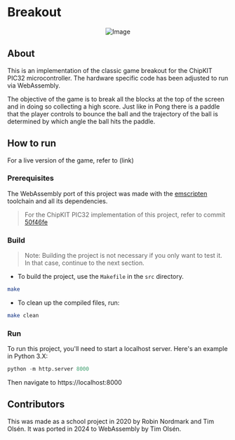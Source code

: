 # Breakout

<p align="center">
  <img src="https://github.com/user-attachments/assets/2816e2d7-233e-441a-800a-34bca7a08b0d" alt="Image">
</p>


## About 

This is an implementation of the classic game breakout for the ChipKIT PIC32 microcontroller. The hardware specific code has been adjusted to run via WebAssembly. 

The objective of the game is to break all the blocks at the top of the screen and in doing so collecting a high score. Just like in Pong there is a paddle that the player controls to bounce the ball and the trajectory of the ball is determined by which angle the ball hits the paddle.

## How to run

For a live version of the game, refer to (link)

### Prerequisites


The WebAssembly port of this project was made with the [emscripten](https://emscripten.org/) toolchain and all its dependencies.  

> For the ChipKIT PIC32 implementation of this project, refer to commit [50f46fe](https://github.com/skvarre/projectbreakout/tree/50f46fe1ae42a529c88e8b7a9916700b7a2b7f83)

### Build

> Note: Building the project is not necessary if you only want to test it. In that case, continue to the next section. 

- To build the project, use the `Makefile` in the `src` directory.

```sh
make
```
- To clean up the compiled files, run:
```sh
make clean
```


### Run

To run this project, you'll need to start a localhost server. Here's an example in Python 3.X:

```python
python -m http.server 8000
```

Then navigate to https://localhost:8000



## Contributors

This was made as a school project in 2020 by Robin Nordmark and Tim Olsén. It was ported in 2024 to WebAssembly by Tim Olsén. 

